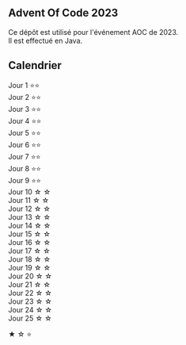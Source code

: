 ## Advent Of Code 2023

Ce dépôt est utilisé pour l'événement AOC de 2023.  
Il est effectué en Java.

## Calendrier

Jour 1    ⭐⭐  
Jour 2    ⭐⭐  
Jour 3    ⭐⭐  
Jour 4    ⭐⭐  
Jour 5    ⭐⭐  
Jour 6    ⭐⭐  
Jour 7    ⭐⭐  
Jour 8    ⭐⭐  
Jour 9    ⭐⭐  
Jour 10   ☆ ☆  
Jour 11   ☆ ☆  
Jour 12   ☆ ☆  
Jour 13   ☆ ☆  
Jour 14   ☆ ☆  
Jour 15   ☆ ☆  
Jour 16   ☆ ☆  
Jour 17   ☆ ☆  
Jour 18   ☆ ☆  
Jour 19   ☆ ☆  
Jour 20   ☆ ☆  
Jour 21   ☆ ☆  
Jour 22   ☆ ☆  
Jour 23   ☆ ☆  
Jour 24   ☆ ☆  
Jour 25   ☆ ☆  

★
☆
⭐  
